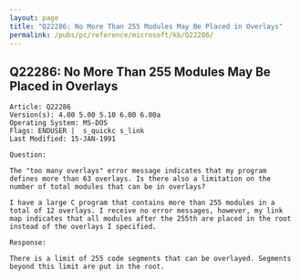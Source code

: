 ```yaml
---
layout: page
title: "Q22286: No More Than 255 Modules May Be Placed in Overlays"
permalink: /pubs/pc/reference/microsoft/kb/Q22286/
---
```


## Q22286: No More Than 255 Modules May Be Placed in Overlays

	Article: Q22286
	Version(s): 4.00 5.00 5.10 6.00 6.00a
	Operating System: MS-DOS
	Flags: ENDUSER |  s_quickc s_link
	Last Modified: 15-JAN-1991
	
	Question:
	
	The "too many overlays" error message indicates that my program
	defines more than 63 overlays. Is there also a limitation on the
	number of total modules that can be in overlays?
	
	I have a large C program that contains more than 255 modules in a
	total of 12 overlays. I receive no error messages, however, my link
	map indicates that all modules after the 255th are placed in the root
	instead of the overlays I specified.
	
	Response:
	
	There is a limit of 255 code segments that can be overlayed. Segments
	beyond this limit are put in the root.
